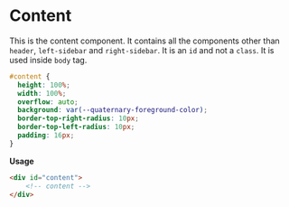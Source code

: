 # Content

This is the content component. It contains all the components other than `header`, `left-sidebar` and `right-sidebar`. It is an `id` and not a `class`. It is used inside `body` tag.

```css
#content {
  height: 100%;
  width: 100%;
  overflow: auto;
  background: var(--quaternary-foreground-color);
  border-top-right-radius: 10px;
  border-top-left-radius: 10px;
  padding: 16px;
}
```

**Usage**

```html
<div id="content">
    <!-- content -->
</div>
```

